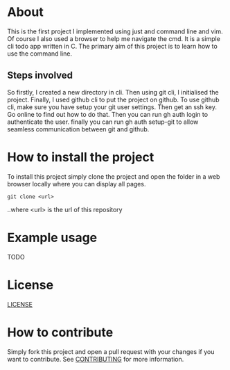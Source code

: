 # About

This is the first project I implemented using just and command line and vim. Of course I also used a browser to help me navigate the cmd. It is a simple cli todo app written in C. The primary aim of this project is to learn how to use the command line.

## Steps involved

So firstly, I created a new directory in cli. Then using git cli, I initialised the project. Finally, I used github cli to put the project on github. To use github cli, make sure you have setup your git user settings. Then get an ssh key. Go online to find out how to do that. Then you can run gh auth login to authenticate the user. finally you can run gh auth setup-git to allow seamless communication between git and github.

# How to install the project

To install this project simply clone the project and open the folder in a web browser locally where you can display all pages.

```
git clone <url>

```
..where \<url\> is the url of this repository

# Example usage

TODO

# License

[LICENSE](LICENSE.md)

# How to contribute

Simply fork this project and open a pull request with your changes if you want to contribute. See [CONTRIBUTING](CONTRIBUTING.md) for more information.

